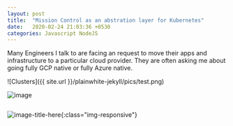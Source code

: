 ```yaml
---
layout: post
title:  "Mission Control as an abstration layer for Kubernetes"
date:   2020-02-24 21:03:36 +0530
categories: Javascript NodeJS
---
```

Many Engineers I talk to are facing an request to move their apps and infrastructure to a particular cloud provider. They are often asking me about going fully GCP native or fully Azure native. 

![Clusters]({{ site.url }}/plainwhite-jekyll/pics/test.png)

![image](/plainwhite-jekyll/pics/test.png)

<img src="/plainwhite-jekyll/pics/test.png" alt="">

![image-title-here](/plainwhite-jekyll/pics/test.png){:class="img-responsive"}

